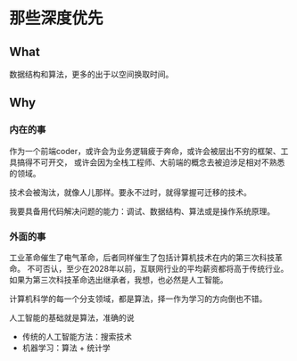 # 那些深度优先

## What

数据结构和算法，更多的出于以空间换取时间。

## Why

### 内在的事

作为一个前端coder，或许会为业务逻辑疲于奔命，或许会被层出不穷的框架、工具搞得不可开交，
或许会因为全栈工程师、大前端的概念去被迫涉足相对不熟悉的领域。

技术会被淘汰，就像人儿那样。要永不过时，就得掌握可迁移的技术。

我要具备用代码解决问题的能力：调试、数据结构、算法或是操作系统原理。

### 外面的事

工业革命催生了电气革命，后者同样催生了包括计算机技术在内的第三次科技革命。
不可否认，至少在2028年以前，互联网行业的平均薪资都将高于传统行业。
如果为第三次科技革命选出继承者，我想，也必然是人工智能。

计算机科学的每一个分支领域，都是算法，择一作为学习的方向倒也不错。

人工智能的基础就是算法，准确的说

- 传统的人工智能方法：搜索技术
- 机器学习：算法 + 统计学
